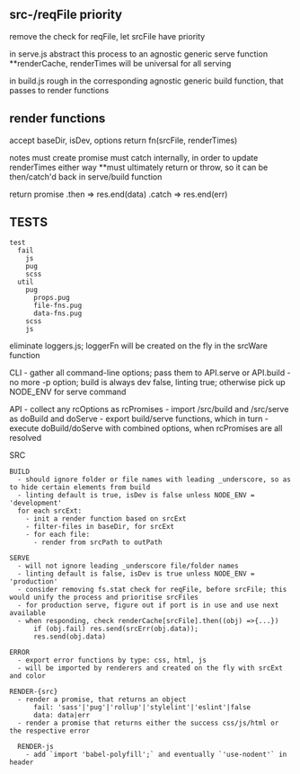 ## src-/reqFile priority

remove the check for reqFile, let srcFile have priority

in serve.js
  abstract this process to an agnostic generic serve function
  **renderCache, renderTimes will be universal for all serving

in build.js
  rough in the corresponding agnostic generic build function, that passes to render functions

## render functions

accept
  baseDir, isDev, options
  return fn(srcFile, renderTimes)

notes
  must create promise
  must catch internally, in order to update renderTimes either way
  **must ultimately return or throw, so it can be then/catch'd back in serve/build function

return
  promise
    .then => res.end(data)
    .catch => res.end(err)

## TESTS

    test
      fail
        js
        pug
        scss
      util
        pug
          props.pug
          file-fns.pug
          data-fns.pug
        scss
        js







eliminate loggers.js; loggerFn will be created on the fly in the srcWare function


  CLI
    - gather all command-line options; pass them to API.serve or API.build
    - no more -p option; build is always dev false, linting true; otherwise pick up NODE_ENV for serve command

  API
    - collect any rcOptions as rcPromises
    - import /src/build and /src/serve as doBuild and doServe
    - export build/serve functions, which in turn
      - execute doBuild/doServe with combined options, when rcPromises are all resolved

  SRC

    BUILD
      - should ignore folder or file names with leading _underscore, so as to hide certain elements from build
      - linting default is true, isDev is false unless NODE_ENV = 'development'
      for each srcExt:
        - init a render function based on srcExt
        - filter-files in baseDir, for srcExt
        - for each file:
          - render from srcPath to outPath

    SERVE
      - will not ignore leading _underscore file/folder names
      - linting default is false, isDev is true unless NODE_ENV = 'production'
      - consider removing fs.stat check for reqFile, before srcFile; this would unify the process and prioritise srcFiles
      - for production serve, figure out if port is in use and use next available
      - when responding, check renderCache[srcFile].then((obj) =>{...})
          if (obj.fail) res.send(srcErr(obj.data));
          res.send(obj.data)

    ERROR
      - export error functions by type: css, html, js
      - will be imported by renderers and created on the fly with srcExt and color

    RENDER-{src}
      - render a promise, that returns an object
          fail: 'sass'|'pug'|'rollup'|'stylelint'|'eslint'|false
          data: data|err
      - render a promise that returns either the success css/js/html or the respective error

      RENDER-js
        - add `import 'babel-polyfill';` and eventually `'use-nodent'` in header
